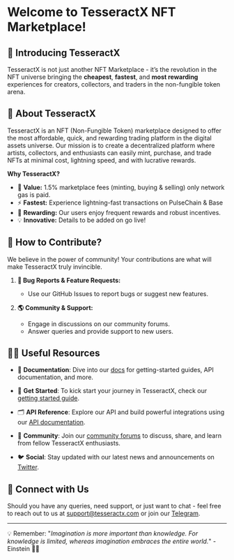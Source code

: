 # Welcome to TesseractX NFT Marketplace! 

## 🚀 Introducing TesseractX 
TesseractX is not just another NFT Marketplace - it’s the revolution in the NFT universe bringing the **cheapest**, **fastest**, and **most rewarding** experiences for creators, collectors, and traders in the non-fungible token arena.

## 🌟 About TesseractX 

TesseractX is an NFT (Non-Fungible Token) marketplace designed to offer the most affordable, quick, and rewarding trading platform in the digital assets universe. Our mission is to create a decentralized platform where artists, collectors, and enthusiasts can easily mint, purchase, and trade NFTs at minimal cost, lightning speed, and with lucrative rewards. 

**Why TesseractX?**
- 💸 **Value:** 1.5% marketplace fees (minting, buying & selling) only network gas is paid. 
- ⚡ **Fastest:** Experience lightning-fast transactions on PulseChain & Base 
- 🎉 **Rewarding:** Our users enjoy frequent rewards and robust incentives.
- 💡 **Innovative:** Details to be added on go live!

## 🌈 How to Contribute?

We believe in the power of community! Your contributions are what will make TesseractX truly invincible. 

1. **🐞 Bug Reports & Feature Requests:** 
   - Use our GitHub Issues to report bugs or suggest new features.

2. **🌎 Community & Support:**
   - Engage in discussions on our community forums.
   - Answer queries and provide support to new users.


## 👩‍💻 Useful Resources

- 📘 **Documentation**: Dive into our [docs](https://docs.tesseractx.com) for getting-started guides, API documentation, and more.
  
- 🚀 **Get Started**: To kick start your journey in TesseractX, check our [getting started guide](https://docs.tesseractx.com/getting-started).

- 🗂️ **API Reference**: Explore our API and build powerful integrations using our [API documentation](https://docs.tesseractx.com/api).

- 📮 **Community**: Join our [community forums](https://forum.tesseractx.io) to discuss, share, and learn from fellow TesseractX enthusiasts.

- 🐦 **Social**: Stay updated with our latest news and announcements on [Twitter](https://twitter.com/TesseractNFTs).


## 💌 Connect with Us 

Should you have any queries, need support, or just want to chat - feel free to reach out to us at [support@tesseractx.com](mailto:support@tesseractx.com) or join our [Telegram](https://t.me/TesseractXcom).

---

💡 Remember: "*Imagination is more important than knowledge. For knowledge is limited, whereas imagination embraces the entire world.*" - Einstein 🧠🌌

